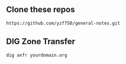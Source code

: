 Clone these repos
---------------------------------------------------------
```bash
https://github.com/yzf750/general-notes.git


```
DIG Zone Transfer
---------------------------------------------------------
```bash
dig axfr yourdomain.org
```
